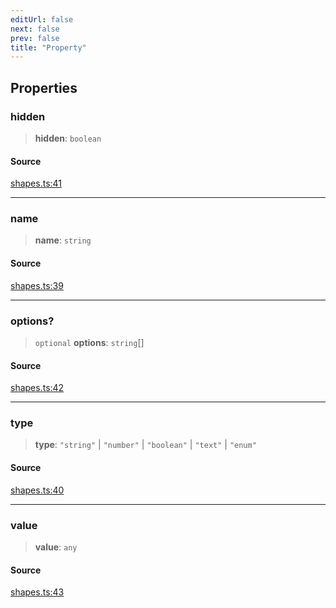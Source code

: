 ```yaml
---
editUrl: false
next: false
prev: false
title: "Property"
---
```


## Properties

### hidden

> **hidden**: `boolean`

#### Source

[shapes.ts:41](https://github.com/dgmjs/dgmjs/blob/main/packages/core/src/shapes.ts#L41)

***

### name

> **name**: `string`

#### Source

[shapes.ts:39](https://github.com/dgmjs/dgmjs/blob/main/packages/core/src/shapes.ts#L39)

***

### options?

> `optional` **options**: `string`[]

#### Source

[shapes.ts:42](https://github.com/dgmjs/dgmjs/blob/main/packages/core/src/shapes.ts#L42)

***

### type

> **type**: `"string"` \| `"number"` \| `"boolean"` \| `"text"` \| `"enum"`

#### Source

[shapes.ts:40](https://github.com/dgmjs/dgmjs/blob/main/packages/core/src/shapes.ts#L40)

***

### value

> **value**: `any`

#### Source

[shapes.ts:43](https://github.com/dgmjs/dgmjs/blob/main/packages/core/src/shapes.ts#L43)
